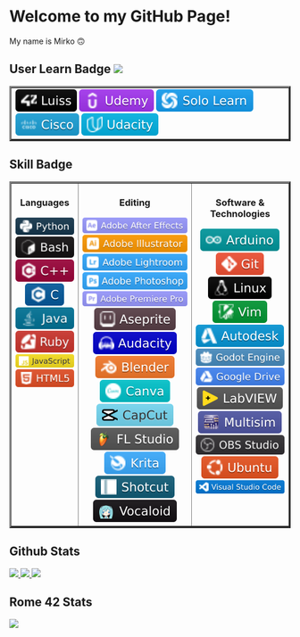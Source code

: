 # Welcome to my GitHub Page! 
<div valign="center">
	My name is Mirko 🙃
</div>

## User Learn Badge                                      ![](https://github.com/MirkokriM/giffs/blob/main/giffes/giphy.gif)
<table border = 3 <table><tr><td valign="top" width="33%">

<div align="left"> 
	<img src="badges/_userlearning/42_Luiss.svg"/>
	<img src="badges/_userlearning/Udemy.svg"/>
	<img src="badges/_userlearning/Solo_Learn.svg"/>
	<img src="badges/_userlearning/Cisco.svg"/>
	<img src="badges/_userlearning/Udacity.svg"/>
</div>

</td></tr></table>

## Skill Badge
<table border = 3 <table><tr><td valign="top" align="center" width="20%">


### Languages
<div align="center">
	<img src="badges/Languages/Python.svg"/>
	<img src="badges/Languages/Bash.svg"/>
	<img src="badges/Languages/C++.svg"/>
	<img src="badges/Languages/C.svg"/>
	<img src="badges/Languages/Java.svg"/>
	<img src="badges/Languages/Ruby.svg"/>
	<img src="badges/Languages/JavaScript.svg"/>
	<img src="badges/Languages/HTML5.svg"/>
	
</div>

</td><td valign="top" align="center" width="35%">

### Editing
<div align="center">
	<img src="badges/Editing/Adobe_After_Effects.svg"/>
	<img src="badges/Editing/Adobe_Illustrator.svg"/>
	<img src="badges/Editing/Adobe_Lightroom.svg"/>
	<img src="badges/Editing/Adobe_Photoshop.svg"/>
	<img src="badges/Editing/Adobe_Premiere_Pro.svg"/>
	<img src="badges/Editing/Aseprite.svg"/>
	<img src="badges/Editing/Audacity.svg"/>
	<img src="badges/Editing/Blender.svg"/>
	<img src="badges/Editing/Canva.svg"/>
	<img src="badges/Editing/CapCut.svg"/>
	<img src="badges/Editing/FL_Studio.svg"/>
	<img src="badges/Editing/Krita.svg"/>
	<img src="badges/Editing/Shotcut.svg"/>
	<img src="badges/Editing/Vocaloid.svg"/>
	
</div>
	
</td><td valign="top" align="center" width="30%">

### Software & Technologies
<div align="center">
	<img src="badges/Software _&_technologies/Arduino.svg"/>
	<img src="badges/Software _&_technologies/Git.svg"/>
	<img src="badges/Software _&_technologies/Linux.svg"/>
	<img src="badges/Software _&_technologies/Vim.svg"/>
	<img src="badges/Software _&_technologies/Autodesk.svg"/>
	<img src="badges/Software _&_technologies/Godot_Engine.svg"/>
	<img src="badges/Software _&_technologies/Google_Drive.svg"/>
	<img src="badges/Software _&_technologies/LabVIEW.svg"/>
	<img src="badges/Software _&_technologies/Multisim.svg"/>
	<img src="badges/Software _&_technologies/OBS_Studio.svg"/>
	<img src="badges/Software _&_technologies/Ubuntu.svg"/>
	<img src="badges/Software _&_technologies/Visual_Studio_Code.svg"/>
</div>

</td></tr></table>

## Github Stats
<tr>
<td>
	<a href="https://github.com/MirkokriM">
		<img src="https://github-readme-stats.vercel.app/api?username=MirkokriM&show_icons=true&count_private=true&hide_border=true&theme=gruvbox" style="width: 50%">
	</a> 
</td>
<td>
	<a href="https://github.com/MirkokriM?tab=repositories">
		<img src="https://github-readme-stats.vercel.app/api/top-langs/?username=MirkokriM&hide_border=true&layout=compact&theme=gruvbox&langs_count=10" style="width: 42%">
	</a>
</td>
</tr>

<a href="https://github.com/MirkokriM?tab=repositories">
	<img src="https://github-readme-streak-stats.herokuapp.com/?user=MirkokriM&theme=gruvbox&hide_border=true">
</a>

## Rome 42 Stats

<table><tr>
	<img src="https://badge42.vercel.app/api/v2/cldu2s4nx00440gl8a0gi877d/stats?cursusId=21&coalitionId=124" />
</tr></table>
</div>
